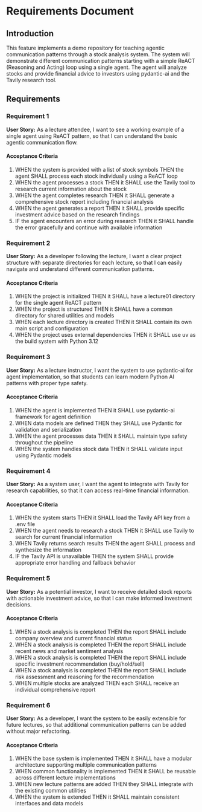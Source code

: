 # Requirements Document

## Introduction

This feature implements a demo repository for teaching agentic communication patterns through a stock analysis system. The system will demonstrate different communication patterns starting with a simple ReACT (Reasoning and Acting) loop using a single agent. The agent will analyze stocks and provide financial advice to investors using pydantic-ai and the Tavily research tool.

## Requirements

### Requirement 1

**User Story:** As a lecture attendee, I want to see a working example of a single agent using ReACT pattern, so that I can understand the basic agentic communication flow.

#### Acceptance Criteria

1. WHEN the system is provided with a list of stock symbols THEN the agent SHALL process each stock individually using a ReACT loop
2. WHEN the agent processes a stock THEN it SHALL use the Tavily tool to research current information about the stock
3. WHEN the agent completes research THEN it SHALL generate a comprehensive stock report including financial analysis
4. WHEN the agent generates a report THEN it SHALL provide specific investment advice based on the research findings
5. IF the agent encounters an error during research THEN it SHALL handle the error gracefully and continue with available information

### Requirement 2

**User Story:** As a developer following the lecture, I want a clear project structure with separate directories for each lecture, so that I can easily navigate and understand different communication patterns.

#### Acceptance Criteria

1. WHEN the project is initialized THEN it SHALL have a lecture01 directory for the single agent ReACT pattern
2. WHEN the project is structured THEN it SHALL have a common directory for shared utilities and models
3. WHEN each lecture directory is created THEN it SHALL contain its own main script and configuration
4. WHEN the project uses external dependencies THEN it SHALL use uv as the build system with Python 3.12

### Requirement 3

**User Story:** As a lecture instructor, I want the system to use pydantic-ai for agent implementation, so that students can learn modern Python AI patterns with proper type safety.

#### Acceptance Criteria

1. WHEN the agent is implemented THEN it SHALL use pydantic-ai framework for agent definition
2. WHEN data models are defined THEN they SHALL use Pydantic for validation and serialization
3. WHEN the agent processes data THEN it SHALL maintain type safety throughout the pipeline
4. WHEN the system handles stock data THEN it SHALL validate input using Pydantic models

### Requirement 4

**User Story:** As a system user, I want the agent to integrate with Tavily for research capabilities, so that it can access real-time financial information.

#### Acceptance Criteria

1. WHEN the system starts THEN it SHALL load the Tavily API key from a .env file
2. WHEN the agent needs to research a stock THEN it SHALL use Tavily to search for current financial information
3. WHEN Tavily returns search results THEN the agent SHALL process and synthesize the information
4. IF the Tavily API is unavailable THEN the system SHALL provide appropriate error handling and fallback behavior

### Requirement 5

**User Story:** As a potential investor, I want to receive detailed stock reports with actionable investment advice, so that I can make informed investment decisions.

#### Acceptance Criteria

1. WHEN a stock analysis is completed THEN the report SHALL include company overview and current financial status
2. WHEN a stock analysis is completed THEN the report SHALL include recent news and market sentiment analysis
3. WHEN a stock analysis is completed THEN the report SHALL include specific investment recommendation (buy/hold/sell)
4. WHEN a stock analysis is completed THEN the report SHALL include risk assessment and reasoning for the recommendation
5. WHEN multiple stocks are analyzed THEN each SHALL receive an individual comprehensive report

### Requirement 6

**User Story:** As a developer, I want the system to be easily extensible for future lectures, so that additional communication patterns can be added without major refactoring.

#### Acceptance Criteria

1. WHEN the base system is implemented THEN it SHALL have a modular architecture supporting multiple communication patterns
2. WHEN common functionality is implemented THEN it SHALL be reusable across different lecture implementations
3. WHEN new lecture patterns are added THEN they SHALL integrate with the existing common utilities
4. WHEN the system is extended THEN it SHALL maintain consistent interfaces and data models
